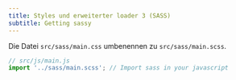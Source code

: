 ```yaml
---
title: Styles und erweiterter loader 3 (SASS)
subtitle: Getting sassy
---
```


Die Datei `src/sass/main.css` umbenennen zu `src/sass/main.scss`.

```javascript
// src/js/main.js
import '../sass/main.scss'; // Import sass in your javascript
```
